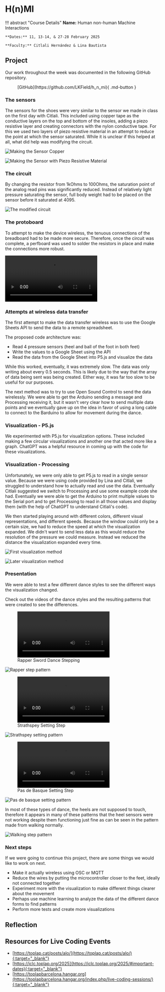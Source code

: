 # H(n)MI

!!! abstract "Course Details"
    **Name:** Human non-human Machine Interactions 

    **Dates:** 11, 13-14, & 27-28 February 2025

    **Faculty:** Citlali Hernández & Lina Bautista

## Project 

Our work throughout the week was documented in the following GitHub repository. 

<figure markdown="span">
    [GitHub](https://github.com/LKField/h_n_mi){ .md-button }
</figure>

### The sensors 

The sensors for the shoes were very similar to the sensor we made in class on the first day with Citlali. This included using copper tape as the conductive layers on the top and bottom of the insoles, adding a piezo resistive layer and creating connectors with the nylon conductive tape. For this we used two layers of piezo resistive material in an attempt to reduce the point at which the sensor saturated. While it is unclear if this helped at all, what did help was modifying the circuit. 

<div class="grid" markdown>

![Making the Sensor Copper](../images/term2/hnmi/IMG_5665.jpeg)

![Making the Sensor with Piezo Resistive Material](../images/term2/hnmi/IMG_5666.jpeg)
</div>

### The circuit 

<div class="grid" markdown>
By changing the resistor from 1kOhms to 100Ohms, the saturation point of the analog read pins was significantly reduced. Instead of relatively light pressure saturating the sensor, full body weight had to be placed on the sensor before it saturated at 4095. 

![The modified circuit](../images/term2/hnmi/circuit.jpg)
</div>

### The protoboard 

To attempt to make the device wireless, the tenuous connections of the breadboard had to be made more secure. Therefore, once the circuit was complete, a perfboard was used to solder the resistors in place and make the connections more robust. 

<video src="https://github.com/user-attachments/assets/19415136-4cf3-4487-9165-932647cd7539
" controls="controls"></video> 

### Attempts at wireless data transfer 

The first attempt to make the data transfer wireless was to use the Google Sheets API to send the data to a remote spreadsheet. 

The proposed code architecture was: 
- Read 4 pressure sensors (heel and ball of the foot in both feet)
- Write the values to a Google Sheet using the API 
- Read the data from the Google Sheet into P5.js and visualize the data 

While this worked, eventually, it was extremely slow. The data was only writing about every 0.5 seconds. This is likely due to the way that the array of data being sent was being created. Either way, it was far too slow to be useful for our purposes. 

<!-- The code can be found in the [publishData2Sheet](dance_visualization/publishData2Sheet) folder. To use this code, an *arduino_secrets.h* file would need to be created with your credentials in the following format:

``` c++
    #define SECRET_SSID "YOUR WIFI NAME"
    #define SECRET_PASS "YOUR WIFI PASSWORD"

    // Google Project ID
    #define SECRET_ID "YOUR GOOGLE SHEET API PROJECT ID"

    // Service Account's client email
    #define SECRET_EMAIL "YOUR SERVICE ACCOUNT EMAIL"

    // Service Account's private key
    #define SECRET_API "-----BEGIN PRIVATE KEY-----\nYOUR GOOGLE SHEET API KEY\n-----END PRIVATE KEY-----\n"

    // The ID of the spreadsheet where you'll publish the data
    #define SECRET_SHEET_ID "YOUR GOOGLE SHEET ID"
```
 -->

The next method was to try to use Open Sound Control to send the data wirelessly. We were able to get the Arduino sending a message and Processing receiving it, but it wasn't very clear how to send multiple data points and we eventually gave up on the idea in favor of using a long cable to connect to the Barduino to allow for movement during the dance. 

<!-- Follow these links to find the [Arduino code](dance_visualization/OscTest_Send) and [Processing code](dance_visualization/OscTest_Receive). An *arduino_secrets.h* file will need to be created with the following format: 

``` c++
    #define SECRET_SSID "YOUR WIFI NAME"
    #define SECRET_PASS "YOUR WIFI PASSWORD"

    #define SECRET_PORT 172,0,0,0 // Your destination port 
``` -->

### Visualization - P5.js 

We experimented with P5.js for visualization options. These included making a few circular visualizations and another one that acted more like a graph. ChatGPT was a helpful resource in coming up with the code for these visualizations. 

### Visualization - Processing 

Unfortunately, we were only able to get P5.js to read in a single sensor value. Because we were using code provided by Lina and Citlali, we struggled to understand how to actually read and use the data. Eventually Citlali suggested we switch to Processing and use some example code she had. Eventually we were able to get the Arduino to print multiple values to the Serial port and to get Processing to read in all those values and display them (with the help of ChatGPT to understand Citlali's code). 

We then started playing around with different colors, different visual representations, and different speeds. Because the window could only be a certain size, we had to reduce the speed at which the visualization expanded. We didn't want to send less data as this would reduce the resolution of the pressure we could measure. Instead we reduced the distance the visualization expanded every time. 

<div class="grid" markdown>

![First visualization method](../images/term2/hnmi/rapper_step.png)

![Later visualization method](../images/term2/hnmi/rapper_step_02.png)

</div>

### Presentation 

We were able to test a few different dance styles to see the different ways the visualization changed. 

Check out the videos of the dance styles and the resulting patterns that were created to see the differences. 

<div class="grid" markdown>
<figure>
    <video src="https://github.com/user-attachments/assets/2e695ce5-9add-46fc-99bd-422b1761f886" controls="controls"></video>  
    <figcaption>Rapper Sword Dance Stepping</figcaption>
</figure>

![Rapper step pattern](../images/term2/hnmi/rapper_step_02.png)

<figure>
    <video src="https://github.com/user-attachments/assets/117f3469-5ddd-451c-81e3-8ed479685531" controls="controls"></video> 
    <figcaption>Strathspey Setting Step</figcaption>
</figure>

![Strathspey setting pattern](../images/term2/hnmi/strathspey_02.png)

<figure>
    <video src="https://github.com/user-attachments/assets/f087de1f-0450-4ef7-9274-643958345213" controls="controls"></video> 
    <figcaption>Pas de Basque Setting Step</figcaption>
</figure>

![Pas de basque setting pattern](../images/term2/hnmi/pasdebasque.png)   

In most of these types of dance, the heels are not supposed to touch, therefore it appears in many of these patterns that the heel sensors were not working despite them functioning just fine as can be seen in the pattern made from walking normally.

![Walking step pattern](../images/term2/hnmi/walking.png)

</div>

### Next steps 

If we were going to continue this project, there are some things we would like to work on next. 

- Make it actually wireless using OSC or MQTT
- Reduce the wires by putting the microcontroller closer to the feet, ideally not connected together
- Experiment more with the visualization to make different things clearer about the movement 
- Perhaps use machine learning to analyze the data of the different dance forms to find patterns 
- Perform more tests and create more visualizations 

## Reflection 


## Resources for Live Coding Events 

- [https://toplap.cat/posts/alo/](https://toplap.cat/posts/alo/){:target="_blank"}
- [https://iclc.toplap.org/2025](https://iclc.toplap.org/2025/#important-dates){:target="_blank"}
- [https://toplapbarcelona.hangar.org](https://toplapbarcelona.hangar.org/index.php/live-coding-sessions/){:target="_blank"}
